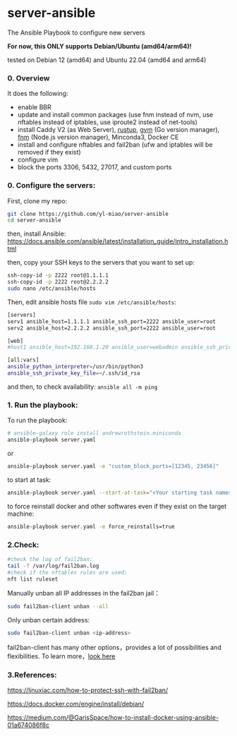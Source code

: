 # server-ansible

The Ansible Playbook to configure new servers

**For now, this ONLY supports Debian/Ubuntu (amd64/arm64)!**

tested on Debian 12 (amd64) and Ubuntu 22.04 (amd64 and arm64)

### 0. Overview

It does the following:

- enable BBR
- update and install common packages (use fnm instead of nvm, use nftables instead of iptables, use iproute2 instead of net-tools)
- install Caddy V2 (as Web Server), [rustup](https://www.rust-lang.org/tools/install), [gvm](https://github.com/moovweb/gvm) (Go version manager), [fnm](https://github.com/Schniz/fnm) (Node.js version manager), Minconda3, Docker CE
- install and configure nftables and fail2ban (ufw and iptables will be removed if they exist)
- configure vim
- block the ports 3306, 5432, 27017, and custom ports

### 0. Configure the servers:


First, clone my repo:

```bash
git clone https://github.com/yl-miao/server-ansible
cd server-ansible
```

then, install Ansible: https://docs.ansible.com/ansible/latest/installation_guide/intro_installation.html

then, copy your SSH keys to the servers that you want to set up:

```bash
ssh-copy-id -p 2222 root@1.1.1.1
ssh-copy-id -p 2222 root@2.2.2.2
sudo nano /etc/ansible/hosts
```

Then, edit ansible hosts file `sudo vim /etc/ansible/hosts`:

```bash
[servers]
serv1 ansible_host=1.1.1.1 ansible_ssh_port=2222 ansible_user=root
serv2 ansible_host=2.2.2.2 ansible_ssh_port=2222 ansible_user=root

[web]
#host1 ansible_host=192.168.1.20 ansible_user=webadmin ansible_ssh_private_key_file=/path/to/webkey

[all:vars]
ansible_python_interpreter=/usr/bin/python3
ansible_ssh_private_key_file=~/.ssh/id_rsa
```

and then, to check availability: `ansible all -m ping`


### 1. Run the playbook:

To run the playbook:

```bash
# ansible-galaxy role install andrewrothstein.miniconda
ansible-playbook server.yaml
```

or

```bash
ansible-playbook server.yaml -e "custom_block_ports=[12345, 23456]"
```

to start at task:

```bash
ansible-playbook server.yaml --start-at-task="<Your starting task name>"
```

to force reinstall docker and other softwares even if they exist on the target machine:

```bash
ansible-playbook server.yaml -e force_reinstalls=true
```

### 2.Check:

```bash
#check the log of fail2ban:
tail -f /var/log/fail2ban.log
#check if the nftables rules are used:
nft list ruleset
```

Manually unban all IP addresses in the fail2ban jail：

```bash
sudo fail2ban-client unban --all
```

Only unban certain address:

```bash
sudo fail2ban-client unban <ip-address>
```

fail2ban-client has many other options，provides a lot of possibilities and flexibilities. To learn more，[look here](https://manpages.debian.org/testing/fail2ban/fail2ban-client.1.en.html)

### 3.References:

https://linuxiac.com/how-to-protect-ssh-with-fail2ban/

https://docs.docker.com/engine/install/debian/

https://medium.com/@GarisSpace/how-to-install-docker-using-ansible-01a674086f8c
